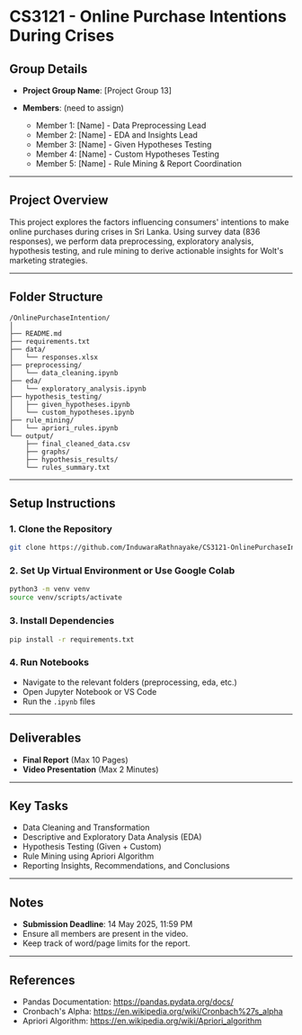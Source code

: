# CS3121 - Online Purchase Intentions During Crises

## Group Details

- **Project Group Name**: [Project Group 13]

- **Members**: (need to assign)
  - Member 1: [Name] - Data Preprocessing Lead
  - Member 2: [Name] - EDA and Insights Lead
  - Member 3: [Name] - Given Hypotheses Testing
  - Member 4: [Name] - Custom Hypotheses Testing
  - Member 5: [Name] - Rule Mining & Report Coordination

---

## Project Overview

This project explores the factors influencing consumers' intentions to make online purchases during crises in Sri Lanka. Using survey data (836 responses), we perform data preprocessing, exploratory analysis, hypothesis testing, and rule mining to derive actionable insights for Wolt's marketing strategies.

---

## Folder Structure

```
/OnlinePurchaseIntention/
│
├── README.md
├── requirements.txt
├── data/
│   └── responses.xlsx
├── preprocessing/
│   └── data_cleaning.ipynb
├── eda/
│   └── exploratory_analysis.ipynb
├── hypothesis_testing/
│   ├── given_hypotheses.ipynb
│   └── custom_hypotheses.ipynb
├── rule_mining/
│   └── apriori_rules.ipynb
└── output/
    ├── final_cleaned_data.csv
    ├── graphs/
    ├── hypothesis_results/
    └── rules_summary.txt
```

---

## Setup Instructions

### 1. Clone the Repository

```bash
git clone https://github.com/InduwaraRathnayake/CS3121-OnlinePurchaseIntention.git
```

### 2. Set Up Virtual Environment or Use Google Colab

```bash
python3 -m venv venv
source venv/scripts/activate 
```

### 3. Install Dependencies
```bash
pip install -r requirements.txt
```

### 4. Run Notebooks

- Navigate to the relevant folders (preprocessing, eda, etc.)
- Open Jupyter Notebook or VS Code
- Run the `.ipynb` files

---

## Deliverables

- **Final Report** (Max 10 Pages)
- **Video Presentation** (Max 2 Minutes)

---

## Key Tasks

- Data Cleaning and Transformation
- Descriptive and Exploratory Data Analysis (EDA)
- Hypothesis Testing (Given + Custom)
- Rule Mining using Apriori Algorithm
- Reporting Insights, Recommendations, and Conclusions

---

## Notes

- **Submission Deadline**: 14 May 2025, 11:59 PM
- Ensure all members are present in the video.
- Keep track of word/page limits for the report.

---

## References

- Pandas Documentation: https://pandas.pydata.org/docs/
- Cronbach's Alpha: https://en.wikipedia.org/wiki/Cronbach%27s_alpha
- Apriori Algorithm: https://en.wikipedia.org/wiki/Apriori_algorithm